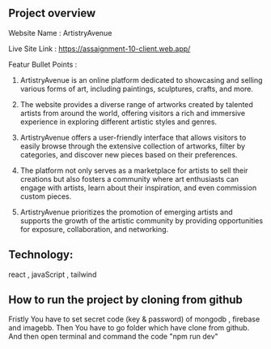 <h2>Project overview</h2>
Website Name : ArtistryAvenue 

Live Site Link : https://assaignment-10-client.web.app/


Featur Bullet Points : 

1. ArtistryAvenue is an online platform dedicated to showcasing and selling various forms of art, including paintings, sculptures, crafts, and more.

2. The website provides a diverse range of artworks created by talented artists from around the world, offering visitors a rich and immersive experience in exploring different artistic styles and genres.

3. ArtistryAvenue offers a user-friendly interface that allows visitors to easily browse through the extensive collection of artworks, filter by categories, and discover new pieces based on their preferences.

4. The platform not only serves as a marketplace for artists to sell their creations but also fosters a community where art enthusiasts can engage with artists, learn about their inspiration, and even commission custom pieces.

5. ArtistryAvenue prioritizes the promotion of emerging artists and supports the growth of the artistic community by providing opportunities for exposure, collaboration, and networking.


<h2>Technology:</h2>
react , javaScript , tailwind
<h2>How to run the project by cloning from github</h2>
Fristly You have to set secret code (key & password) of mongodb , firebase and imagebb. Then You have to go folder which have clone  from github. And then open terminal and command the code "npm run dev"

